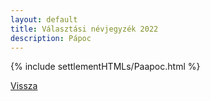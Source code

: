 ```yaml
---
layout: default
title: Választási névjegyzék 2022
description: Pápoc
---
```


{% include settlementHTMLs/Paapoc.html %}

[Vissza](./)